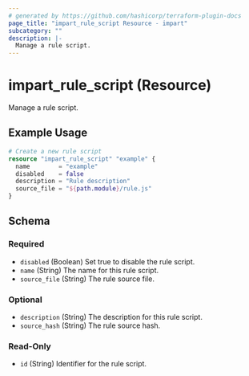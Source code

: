 ```yaml
---
# generated by https://github.com/hashicorp/terraform-plugin-docs
page_title: "impart_rule_script Resource - impart"
subcategory: ""
description: |-
  Manage a rule script.
---
```


# impart_rule_script (Resource)

Manage a rule script.

## Example Usage

```terraform
# Create a new rule script
resource "impart_rule_script" "example" {
  name        = "example"
  disabled    = false
  description = "Rule description"
  source_file = "${path.module}/rule.js"
}
```

<!-- schema generated by tfplugindocs -->
## Schema

### Required

- `disabled` (Boolean) Set true to disable the rule script.
- `name` (String) The name for this rule script.
- `source_file` (String) The rule source file.

### Optional

- `description` (String) The description for this rule script.
- `source_hash` (String) The rule source hash.

### Read-Only

- `id` (String) Identifier for the rule script.


